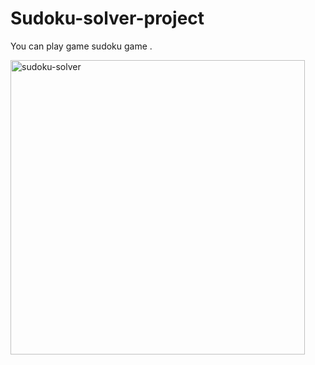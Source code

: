 # Sudoku-solver-project
You can play game sudoku game .


<img width="471" alt="sudoku-solver" src="https://github.com/user-attachments/assets/884530b8-f2ae-4948-a0e5-22a54f44caeb">
